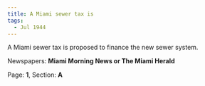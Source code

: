 ```yaml
---  
title: A Miami sewer tax is  
tags:  
  - Jul 1944  
---  
```

  
A Miami sewer tax is proposed to finance the new sewer system.  
  
Newspapers: **Miami Morning News or The Miami Herald**  
  
Page: **1**, Section: **A** 
